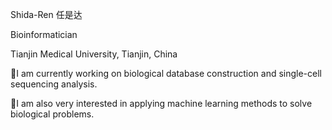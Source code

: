 Shida-Ren 任是达

Bioinformatician

Tianjin Medical University, Tianjin, China

🔬I am currently working on biological database construction and single-cell sequencing analysis.

🔭I am also very interested in applying machine learning methods to solve biological problems.
